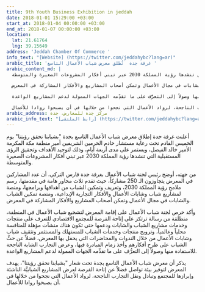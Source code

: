 ```yaml
---
title: 9th Youth Business Exhibition in jeddah
date: 2018-01-01 15:29:00 +03:00
start_at: 2018-01-04 00:00:00 +03:00
end_at: 2018-01-07 00:00:00 +03:00
location:
  lat: 21.61764
  lng: 39.15649
address: 'Jeddah Chamber Of Commerce '
info_text: "[Website] (https://twitter.com/jeddahybc?lang=ar)"
arabic_title: 'غرفة جدة  تُطلق معرض شباب الأعمال التاسع '
arabic_content_md: |
  أعلنت غرفة جدة إطلاق معرض شباب الأعمال التاسع بجدة "بشبابنا نحقق رؤيتنا" يوم الخميس القادم تحت رعاية مستشار خادم الحرمين الشريفين أمير منطقة مكة المكرمة الأمير خالد الفيصل، ويستمر على مدى أربعة أيام، وذلك لتوحيد الأهداف وتحقيق الرؤى المستقبلية التي تنشدها رؤية المملكة 2030 عبر تبني أفكار المشروعات الصغيرة والمتوسطة.

  من جهته، أوضح رئيس لجنة شباب الأعمال بغرفة جدة فارس التركي، أن عدد المشاركين في المعرض يتجاوزون الـ 250 مشاركاً، حيث تقدم ثلاث محاور هامة في مقدمتها، رسم ملامح رؤية المملكة 2030، وتعريف وتمكين الشباب من أهدافها وبرامجها، ومنصة لمشاريع شباب وشابات الأعمال والأفكار التجارية الإبداعية، ومنصة تمكين الشباب والشابات في مجال الأعمال وتمكن أصحاب المشاريع والأفكار المشاركة في المعرض.

  وأكد حرص لجنة شباب الأعمال على إقامة المعرض لتشجيع شباب الأعمال في المنطقة، منطلقة من رسالة ترتكز على إتاحة الفرصة للمجتمع الاقتصادي للتعرف على منتجات وخدمات مشاريع الشباب والشابات ودعمها حتى تكون هناك منشآت مؤهلة للمنافسة محلياً وعالمياً، وترويج منتجات وخدمات الشباب للمستهلك والمستثمر وتثقيف شباب وشابات الأعمال من خلال الندوات والمحاضرات التي يحفل بها المعرض، فضلاً عن حثِّ الشباب على طرح أفكارهم وأخذ زمام المبادرة فيها، وعرض التجارب الشابة الناجحة للاستفادة منها وصولاً إلى التعرُّف على ما تقدِّمه الجهات الممولة لدعم المشاريع الواعدة.

  يذكر أن معرض شباب الأعمال التاسع بجدة تحت شعار "بشبابنا نحقق رؤيتنا"، يهدف المعرض لتوفير بيئة تواصل فضلاً عن إتاحة الفرصة لعرض المشاريع الشبابيَّة الناشئة وإبرازها للمجتمع وتبادل ونقل التجارب الناجحة، لرواد الأعمال التي نجحوا من خلالها في أن يصبحوا روادا للأعمال.
arabic_address: مركز جدة للمعارض، جدة
arabic_info_text: "[رابط الملتقى] (https://twitter.com/jeddahybc?lang=ar)"
---
```


أعلنت غرفة جدة إطلاق معرض شباب الأعمال التاسع بجدة "بشبابنا نحقق رؤيتنا" يوم الخميس القادم تحت رعاية مستشار خادم الحرمين الشريفين أمير منطقة مكة المكرمة الأمير خالد الفيصل، ويستمر على مدى أربعة أيام، وذلك لتوحيد الأهداف وتحقيق الرؤى المستقبلية التي تنشدها رؤية المملكة 2030 عبر تبني أفكار المشروعات الصغيرة والمتوسطة.

من جهته، أوضح رئيس لجنة شباب الأعمال بغرفة جدة فارس التركي، أن عدد المشاركين في المعرض يتجاوزون الـ 250 مشاركاً، حيث تقدم ثلاث محاور هامة في مقدمتها، رسم ملامح رؤية المملكة 2030، وتعريف وتمكين الشباب من أهدافها وبرامجها، ومنصة لمشاريع شباب وشابات الأعمال والأفكار التجارية الإبداعية، ومنصة تمكين الشباب والشابات في مجال الأعمال وتمكن أصحاب المشاريع والأفكار المشاركة في المعرض.

وأكد حرص لجنة شباب الأعمال على إقامة المعرض لتشجيع شباب الأعمال في المنطقة، منطلقة من رسالة ترتكز على إتاحة الفرصة للمجتمع الاقتصادي للتعرف على منتجات وخدمات مشاريع الشباب والشابات ودعمها حتى تكون هناك منشآت مؤهلة للمنافسة محلياً وعالمياً، وترويج منتجات وخدمات الشباب للمستهلك والمستثمر وتثقيف شباب وشابات الأعمال من خلال الندوات والمحاضرات التي يحفل بها المعرض، فضلاً عن حثِّ الشباب على طرح أفكارهم وأخذ زمام المبادرة فيها، وعرض التجارب الشابة الناجحة للاستفادة منها وصولاً إلى التعرُّف على ما تقدِّمه الجهات الممولة لدعم المشاريع الواعدة.

يذكر أن معرض شباب الأعمال التاسع بجدة تحت شعار "بشبابنا نحقق رؤيتنا"، يهدف المعرض لتوفير بيئة تواصل فضلاً عن إتاحة الفرصة لعرض المشاريع الشبابيَّة الناشئة وإبرازها للمجتمع وتبادل ونقل التجارب الناجحة، لرواد الأعمال التي نجحوا من خلالها في أن يصبحوا روادا للأعمال.
